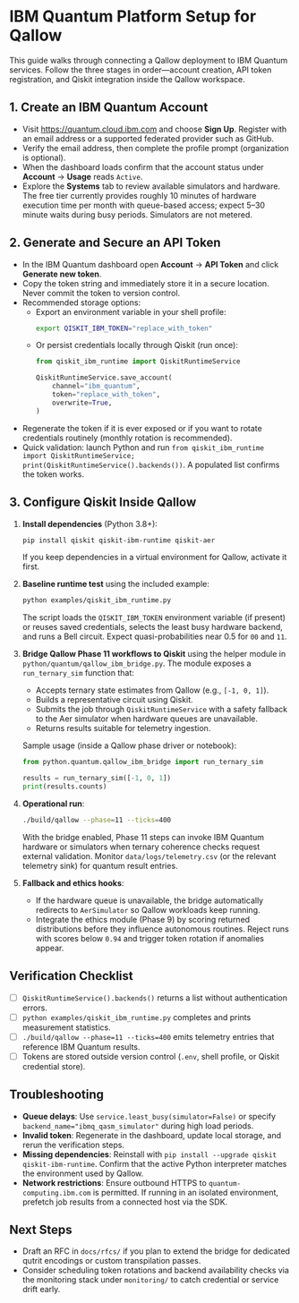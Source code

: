 # IBM Quantum Platform Setup for Qallow

This guide walks through connecting a Qallow deployment to IBM Quantum services. Follow the three stages in order—account creation, API token registration, and Qiskit integration inside the Qallow workspace.

## 1. Create an IBM Quantum Account
- Visit https://quantum.cloud.ibm.com and choose **Sign Up**. Register with an email address or a supported federated provider such as GitHub.
- Verify the email address, then complete the profile prompt (organization is optional).
- When the dashboard loads confirm that the account status under **Account** → **Usage** reads `Active`.
- Explore the **Systems** tab to review available simulators and hardware. The free tier currently provides roughly 10 minutes of hardware execution time per month with queue-based access; expect 5–30 minute waits during busy periods. Simulators are not metered.

## 2. Generate and Secure an API Token
- In the IBM Quantum dashboard open **Account** → **API Token** and click **Generate new token**.
- Copy the token string and immediately store it in a secure location. Never commit the token to version control.
- Recommended storage options:
  - Export an environment variable in your shell profile:
    ```bash
    export QISKIT_IBM_TOKEN="replace_with_token"
    ```
  - Or persist credentials locally through Qiskit (run once):
    ```python
    from qiskit_ibm_runtime import QiskitRuntimeService

    QiskitRuntimeService.save_account(
        channel="ibm_quantum",
        token="replace_with_token",
        overwrite=True,
    )
    ```
- Regenerate the token if it is ever exposed or if you want to rotate credentials routinely (monthly rotation is recommended).
- Quick validation: launch Python and run `from qiskit_ibm_runtime import QiskitRuntimeService; print(QiskitRuntimeService().backends())`. A populated list confirms the token works.

## 3. Configure Qiskit Inside Qallow
1. **Install dependencies** (Python 3.8+):
   ```bash
   pip install qiskit qiskit-ibm-runtime qiskit-aer
   ```
   If you keep dependencies in a virtual environment for Qallow, activate it first.

2. **Baseline runtime test** using the included example:
   ```bash
   python examples/qiskit_ibm_runtime.py
   ```
   The script loads the `QISKIT_IBM_TOKEN` environment variable (if present) or reuses saved credentials, selects the least busy hardware backend, and runs a Bell circuit. Expect quasi-probabilities near 0.5 for `00` and `11`.

3. **Bridge Qallow Phase 11 workflows to Qiskit** using the helper module in `python/quantum/qallow_ibm_bridge.py`. The module exposes a `run_ternary_sim` function that:
   - Accepts ternary state estimates from Qallow (e.g., `[-1, 0, 1]`).
   - Builds a representative circuit using Qiskit.
   - Submits the job through `QiskitRuntimeService` with a safety fallback to the Aer simulator when hardware queues are unavailable.
   - Returns results suitable for telemetry ingestion.

   Sample usage (inside a Qallow phase driver or notebook):
   ```python
   from python.quantum.qallow_ibm_bridge import run_ternary_sim

   results = run_ternary_sim([-1, 0, 1])
   print(results.counts)
   ```

4. **Operational run**:
   ```bash
   ./build/qallow --phase=11 --ticks=400
   ```
   With the bridge enabled, Phase 11 steps can invoke IBM Quantum hardware or simulators when ternary coherence checks request external validation. Monitor `data/logs/telemetry.csv` (or the relevant telemetry sink) for quantum result entries.

5. **Fallback and ethics hooks**:
   - If the hardware queue is unavailable, the bridge automatically redirects to `AerSimulator` so Qallow workloads keep running.
   - Integrate the ethics module (Phase 9) by scoring returned distributions before they influence autonomous routines. Reject runs with scores below `0.94` and trigger token rotation if anomalies appear.

## Verification Checklist
- [ ] `QiskitRuntimeService().backends()` returns a list without authentication errors.
- [ ] `python examples/qiskit_ibm_runtime.py` completes and prints measurement statistics.
- [ ] `./build/qallow --phase=11 --ticks=400` emits telemetry entries that reference IBM Quantum results.
- [ ] Tokens are stored outside version control (`.env`, shell profile, or Qiskit credential store).

## Troubleshooting
- **Queue delays**: Use `service.least_busy(simulator=False)` or specify `backend_name="ibmq_qasm_simulator"` during high load periods.
- **Invalid token**: Regenerate in the dashboard, update local storage, and rerun the verification steps.
- **Missing dependencies**: Reinstall with `pip install --upgrade qiskit qiskit-ibm-runtime`. Confirm that the active Python interpreter matches the environment used by Qallow.
- **Network restrictions**: Ensure outbound HTTPS to `quantum-computing.ibm.com` is permitted. If running in an isolated environment, prefetch job results from a connected host via the SDK.

## Next Steps
- Draft an RFC in `docs/rfcs/` if you plan to extend the bridge for dedicated qutrit encodings or custom transpilation passes.
- Consider scheduling token rotations and backend availability checks via the monitoring stack under `monitoring/` to catch credential or service drift early.
